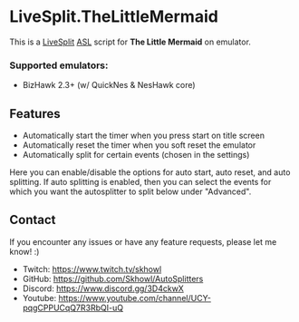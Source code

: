 # LiveSplit.TheLittleMermaid
This is a [LiveSplit](http://livesplit.github.io) [ASL](https://github.com/LiveSplit/LiveSplit/blob/master/Documentation/Auto-Splitters.md) script for **The Little Mermaid** on emulator.

### Supported emulators:
- BizHawk 2.3+ (w/ QuickNes & NesHawk core)

## Features
- Automatically start the timer when you press start on title screen
- Automatically reset the timer when you soft reset the emulator
- Automatically split for certain events (chosen in the settings)

Here you can enable/disable the options for auto start, auto reset, and auto splitting. If auto splitting is enabled, then you can select the events for which you want the autosplitter to split below under "Advanced".

## Contact
If you encounter any issues or have any feature requests, please let me know! :)
- Twitch: https://www.twitch.tv/skhowl
- GitHub: https://github.com/Skhowl/AutoSplitters
- Discord: https://www.discord.gg/3D4ckwX
- Youtube: https://www.youtube.com/channel/UCY-pqgCPPUCqQ7R3RbQI-uQ